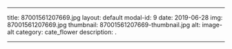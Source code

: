 
---
title: 87001561207669.jpg
layout: default
modal-id: 9
date: 2019-06-28
img: 87001561207669.jpg
thumbnail: 87001561207669-thumbnail.jpg
alt: image-alt
category: cate_flower
description: .

---
